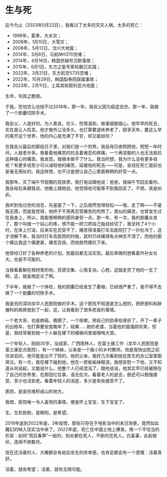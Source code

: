 # 生与死

迄今为止（2023年5月22日），我看过了太多的天灾人祸，太多的死亡：

- 1998年，夏季，大水灾；
- 2008年，1月10日，大雪灾；
- 2008年，5月12日，汶川大地震；
- 2014年，3月8日，马航MH370空难；
- 2014年，4月16日，韩国世越号沉默事故；
- 2015年，6月1日，东方之星号客轮翻沉实践；
- 2022年，3月21日，东方航空5735空难；
- 2022年，10月29日，韩国梨泰院踩踏事故；
- 2023年，2月11日，土耳其和叙利亚大地震；

生命，何其之脆弱。

于我，恐怕怎么也绕不过2018年。那一年，我岳父因为癌症去世。那一年，我做了一个胆囊切除手术。

我岳父，人是好的，为人善良，仗义，性情温和，做事细致细心。他早早的死去，实在是让人叹息。他才做外公没多久，也打算要退休养老了，颐享天年，要这么早的离开这个世界，他的内心是充满了不甘，却又能如何？

在我岳父最后的那段日子里，对我们是一个煎熬，我岳母日夜照顾他，短短一年时间，人就老许多。我看着他痛苦的抗击着难忍的疼痛，一个再坚毅的人也无法抵抗这种锥心的痛苦。我发现，我根本做不了什么。我当时想，我为什么没有更多钱呢？有更多钱至少可以减轻他的痛苦，延缓他的死去——可是，金钱在死亡面前也是毫无用处的。我这样想，也不过是想让自己心里面稍稍的好受一点。

我那年，买了端午节假期的高铁票，我打电话跟他说：爸爸，我端午节回去看你。我岳母后来跟我说，他晚上跟她说，他觉得他可能等不到我回去了。不想，真是如此。

我听到他过世的消息，先是震了一下，之后居然觉得轻松——哦，走了啊——不是我无情，而是我觉得，他终于不用再忍受痛苦的煎熬了。类似的痛苦，也曾发生过在我身上，所以，我能够稍稍的感同身受一点。那一年，有一次，我的胆囊炎发了，那个叫做一个钻心的疼，恨不能一把刀把自己独自给切了，我坚持了4个小时，在床上打滚，后来实在忍受不了，痛苦得凌晨打车去医院打了一针杜冷丁，这才消解下来，我当时打车去医院的时候，其时已经痛得有点神志不清了。而他的那个痛比我这个痛更甚，痛苦百倍，而他居然硬抗下来。

他曾经订好了各种养老的计划，到最后都无法实现。最后卑微的想看着外孙女长大，也是不可能的。

当我看着躺在棺材里的他，百感交集，心情复杂。心想，这就走完了他的一生了啊，这，就盖棺定论了啊。

下半年，我做了一个体检，我的胆囊已经发生了萎缩，已经很严重了。我不得不去做了一个胆囊的切除手术。

我是去的深圳龙华人民医院做的手术。这个医院不知道是怎么想的，把肝胆科和肿瘤科的病房放到了一起，这，让我看到了很多悲哀的事情。

一个老大哥，也是肺癌，晚期了，一个咳嗽，把自己的肋骨给骨折了。开了一辈子的出租车，也打算要安度晚年了，结果……她的老婆，当着他的面强颜欢笑，但是，我经常看到她一个人躲在楼下的楼梯间里面嚎啕大哭。

一个年轻人，刚刚30岁，没成家，广西雨林人，在富士康工作（龙华人民医院是富士康定点医院），有一个妹妹，父亲是一个瘦小的乡村教师。他是我快出院之前住进去的，他可能是出不了院的，他的父亲，我好几次看到他在医生的办公室里面哭泣。有一次，我在楼下碰到他，他在一旁偷偷抹眼泪，我想安慰一下他，又不知道从何说起，又能说什么。他整个人已经混沌了，跟他说话，他其实早已经被限在了自己的世界里，在那回忆往事，语无伦次。看着老人的逝去，倒还可以勉强接受，至少也活到老。看着年轻人的消逝，多少是有些接受不了。

医院，是哀伤堆积成山的地方。

我想，医院唯一令人喜悦的事情，便是怀上宝宝，生下宝宝了。

生，生机勃勃，是朝阳，是希望。

2019年底到2022年底，3年疫情，那些只存在于电影当中的末日场景，竟然如此魔幻的映入现实当中来了。2022年底，死亡在中国土地上爆发，用一个不恰当的形容：如同“雨后春笋”一般的，到处都在死人，不断的在死人。白喜事，此起彼伏，连绵不绝数月。

现在还活着的人，大概都会有劫后余生的庆幸感，也肯定都会有一个感慨：活着真好。

活着，就有希望；
活着，就有无限可能。
